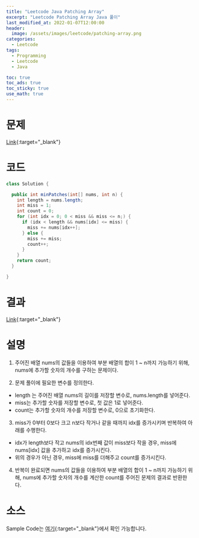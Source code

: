 ```yaml
---
title: "Leetcode Java Patching Array"
excerpt: "Leetcode Patching Array Java 풀이"
last_modified_at: 2022-01-07T12:00:00
header:
  image: /assets/images/leetcode/patching-array.png
categories:
  - Leetcode
tags:
  - Programming
  - Leetcode
  - Java

toc: true
toc_ads: true
toc_sticky: true
use_math: true
---
```

# 문제
[Link](https://leetcode.com/problems/patching-array/){:target="_blank"}

# 코드
```java
class Solution {

  public int minPatches(int[] nums, int n) {
    int length = nums.length;
    int miss = 1;
    int count = 0;
    for (int idx = 0; 0 < miss && miss <= n;) {
      if (idx < length && nums[idx] <= miss) {
        miss += nums[idx++];
      } else {
        miss += miss;
        count++;
      }
    }
    return count;
  }

}
```

# 결과
[Link](https://leetcode.com/submissions/detail/614611959/){:target="_blank"}

# 설명
1. 주어진 배열 nums의 값들을 이용하여 부분 배열의 합이 1 ~ n까지 가능하기 위해, nums에 추가할 숫자의 개수를 구하는 문제이다.

2. 문제 풀이에 필요한 변수를 정의한다.
- length 는 주어진 배열 nums의 길이를 저장할 변수로, nums.length를 넣어준다.
- miss는 추가할 숫자를 저장할 변수로, 첫 값은 1로 넣어준다.
- count는 추가할 숫자의 개수를 저장할 변수로, 0으로 초기화한다.

3. miss가 0부터 0보다 크고 n보다 작거나 같을 때까지 idx를 증가시키며 반복하여 아래를 수행한다.
- idx가 length보다 작고 nums의 idx번째 값이 miss보다 작을 경우, miss에 nums[idx] 값을 추가하고 idx를 증가시킨다.
- 위의 경우가 아닌 경우, miss에 miss를 더해주고 count를 증가시킨다.

4. 반복이 완료되면 nums의 값들을 이용하여 부분 배열의 합이 1 ~ n까지 가능하기 위해, nums에 추가할 숫자의 개수를 계산한 count를 주어진 문제의 결과로 반환한다.

# 소스
Sample Code는 [여기](https://github.com/GracefulSoul/leetcode/blob/master/src/main/java/gracefulsoul/problems/PatchingArray.java){:target="_blank"}에서 확인 가능합니다.